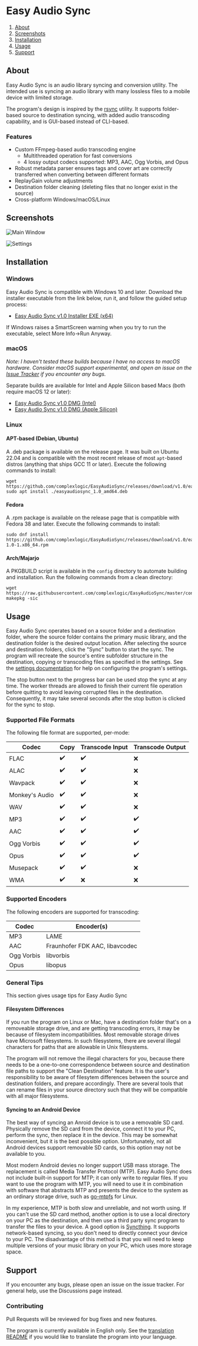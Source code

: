 # Easy Audio Sync
1. [About](#about)
2. [Screenshots](#screenshots)
3. [Installation](#installation)
4. [Usage](#usage)
5. [Support](#support)

## About
Easy Audio Sync is an audio library syncing and conversion utility. The intended use is syncing an audio library with many lossless files to a mobile device with limited storage.

The program's design is inspired by the [rsync](https://github.com/WayneD/rsync) utility. It supports folder-based source to destination syncing, with added audio transcoding capability, and is GUI-based instead of CLI-based.

### Features
- Custom FFmpeg-based audio transcoding engine
  - Multithreaded operation for fast conversions
  - 4 lossy output codecs supported: MP3, AAC, Ogg Vorbis, and Opus
- Robust metadata parser ensures tags and cover art are correctly transferred when converting between different formats
- ReplayGain volume adjustments
- Destination folder cleaning (deleting files that no longer exist in the source)
- Cross-platform Windows/macOS/Linux

## Screenshots
![Main Window](https://github.com/complexlogic/EasyAudioSync/assets/95071366/e32beb0c-2f07-4b39-a75f-93ed6226c014)

![Settings](https://github.com/complexlogic/EasyAudioSync/assets/95071366/9f4bcc67-995f-4f74-b533-13581e2bbd92)

## Installation

### Windows
Easy Audio Sync is compatible with Windows 10 and later. Download the installer executable from the link below, run it, and follow the guided setup process:
- [Easy Audio Sync v1.0 Installer EXE (x64)](https://github.com/complexlogic/EasyAudioSync/releases/download/v1.0/easyaudiosync-1.0-setup.exe)

If Windows raises a SmartScreen warning when you try to run the executable, select More Info->Run Anyway.

### macOS
*Note: I haven't tested these builds because I have no access to macOS hardware. Consider macOS support experimental, and open an issue on the [Issue Tracker](https://github.com/complexlogic/EasyAudioSync/issues) if you encounter any bugs.*

Separate builds are available for Intel and Apple Silicon based Macs (both require macOS 12 or later):
- [Easy Audio Sync v1.0 DMG (Intel)](https://github.com/complexlogic/EasyAudioSync/releases/download/v1.0/easyaudiosync-1.0-x86_64.dmg)
- [Easy Audio Sync v1.0 DMG (Apple Silicon)](https://github.com/complexlogic/EasyAudioSync/releases/download/v1.0/easyaudiosync-1.0-arm64.dmg)

### Linux
#### APT-based (Debian, Ubuntu)
A .deb package is available on the release page. It was built on Ubuntu 22.04 and is compatible with the most recent release of most `apt`-based distros (anything that ships GCC 11 or later). Execute the following commands to install:

```
wget https://github.com/complexlogic/EasyAudioSync/releases/download/v1.0/easyaudiosync_1.0_amd64.deb
sudo apt install ./easyaudiosync_1.0_amd64.deb
```

#### Fedora
A .rpm package is available on the release page that is compatible with Fedora 38 and later. Execute the following commands to install:

```
sudo dnf install https://github.com/complexlogic/EasyAudioSync/releases/download/v1.0/easyaudiosync-1.0-1.x86_64.rpm
```

#### Arch/Majarjo
A PKGBUILD script is available in the `config` directory to automate building and installation. Run the following commands from a clean directory:

```
wget https://raw.githubusercontent.com/complexlogic/EasyAudioSync/master/config/PKGBUILD
makepkg -sic
```
## Usage
Easy Audio Sync operates based on a source folder and a destination folder, where the source folder contains the primary music library, and the destination folder is the desired output location. After selecting the source and destination folders, click the "Sync" button to start the sync. The program will recreate the source's entire subfolder structure in the destination, copying or transcoding files as specified in the settings. See the [settings documentation](docs/settings.md) for help on configuring the program's settings.

The stop button next to the progress bar can be used stop the sync at any time. The worker threads are allowed to finish their current file operation before quitting to avoid leaving corrupted files in the destination. Consequently, it may take several seconds after the stop button is clicked for the sync to stop.

### Supported File Formats
The following file format are supported, per-mode:

| Codec          | Copy               | Transcode Input    | Transcode Output   |
| -------------- | ------------------ | ------------------ | ------------------ |
| FLAC           | :heavy_check_mark: | :heavy_check_mark: | :x:                |
| ALAC           | :heavy_check_mark: | :heavy_check_mark: | :x:                |
| Wavpack        | :heavy_check_mark: | :heavy_check_mark: | :x:                |
| Monkey's Audio | :heavy_check_mark: | :heavy_check_mark: | :x:                |
| WAV            | :heavy_check_mark: | :heavy_check_mark: | :x:                |
| MP3            | :heavy_check_mark: | :heavy_check_mark: | :heavy_check_mark: |
| AAC            | :heavy_check_mark: | :heavy_check_mark: | :heavy_check_mark: |
| Ogg Vorbis     | :heavy_check_mark: | :heavy_check_mark: | :heavy_check_mark: |
| Opus           | :heavy_check_mark: | :heavy_check_mark: | :heavy_check_mark: |
| Musepack       | :heavy_check_mark: | :heavy_check_mark: | :x:                |
| WMA            | :heavy_check_mark: | :x:                | :x:                |

### Supported Encoders
The following encoders are supported for transcoding:

| Codec        | Encoder(s)                     |
| ------------ | ------------------------------ |
| MP3          | LAME                           |
| AAC          | Fraunhofer FDK AAC, libavcodec |
| Ogg Vorbis   | libvorbis                      |
| Opus         | libopus                        |

### General Tips
This section gives usage tips for Easy Audio Sync

#### Filesystem Differences
If you run the program on Linux or Mac, have a destination folder that's on a removeable storage drive, and are getting transcoding errors, it may be because of filesystem incompatibilities. Most removable storage drives have Microsoft filesystems. In such filesystems, there are several illegal characters for paths that are allowable in Unix filesystems.

The program will not remove the illegal characters for you, because there needs to be a one-to-one correspondence between source and destination file paths to support the "Clean Destination" feature. It is the user's responsibility to be aware of filesytem differences between the source and destination folders, and prepare accordingly. There are several tools that can rename files in your source directory such that they will be compatible with all major filesystems.

#### Syncing to an Android Device
The best way of syncing an Anroid device is to use a removable SD card. Physically remove the SD card from the device, connect it to your PC, perform the sync, then replace it in the device. This may be somewhat inconvenient, but it is the best possible option. Unfortunately, not all Android devices support removable SD cards, so this option may not be available to you.

Most modern Android devies no longer support USB mass storage. The replacement is called Media Transfer Protocol (MTP). Easy Audio Sync does not include built-in support for MTP; it can only write to regular files. If you want to use the program with MTP, you will need to use it in combination with software that abstracts MTP and presents the device to the system as an ordinary storage drive, such as [go-mtpfs](https://github.com/hanwen/go-mtpfs) for Linux.

In my experience, MTP is both slow and unreliable, and not worth using. If you can't use the SD card method, another option is to use a local directory on your PC as the destination, and then use a third party sync program to transfer the files to your device. A good option is [Syncthing](https://github.com/syncthing/syncthing). It supports network-based syncing, so you don't need to directly connect your device to your PC. The disadvantage of this method is that you will need to keep multiple versions of your music library on your PC, which uses more storage space.

## Support
If you encounter any bugs, please open an issue on the issue tracker. For general help, use the Discussions page instead.

### Contributing
Pull Requests will be reviewed for bug fixes and new features.

The program is currently available in English only. See the [translation README](translations/README.md) if you would like to translate the program into your language.
